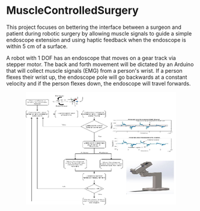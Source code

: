 # MuscleControlledSurgery
This project focuses on bettering the interface between a surgeon and patient during robotic surgery by allowing muscle signals to guide a simple endoscope extension and using haptic feedback when the endoscope is within 5 cm of a surface.

A robot with 1 DOF has an endoscope that moves on a gear track via stepper motor. The back and forth movement will be dictated by an Arduino that will collect muscle signals (EMG) from a person's wrist. If a person flexes their wrist up, the endoscope pole will go backwards at a constant velocity and if the person flexes down, the endoscope will travel forwards.

<p align="center">
  <img width="400" height="300"src="https://github.com/darrentran33/MuscleControlledSurgery/blob/master/Diagrams/BlockDiagram.jpg">
</p>
